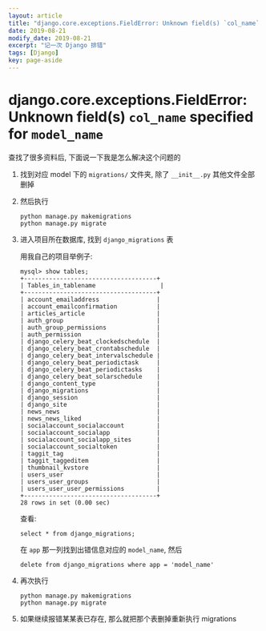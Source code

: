 ```yaml
---
layout: article
title: "django.core.exceptions.FieldError: Unknown field(s) `col_name` specified for `model_name`"
date: 2019-08-21
modify_date: 2019-08-21
excerpt: "记一次 Django 排错"
tags: [Django]
key: page-aside
---
```




# django.core.exceptions.FieldError: Unknown field(s) `col_name` specified for `model_name`

查找了很多资料后, 下面说一下我是怎么解决这个问题的

1. 找到对应 model 下的 `migrations/` 文件夹, 除了 `__init__.py` 其他文件全部删掉

2. 然后执行

    ```
    python manage.py makemigrations
    python manage.py migrate
    ```

3. 进入项目所在数据库, 找到 `django_migrations` 表

    用我自己的项目举例子:
    
    ```
    mysql> show tables;
    +-------------------------------------+
    | Tables_in_tablename                  |
    +-------------------------------------+
    | account_emailaddress                |
    | account_emailconfirmation           |
    | articles_article                    |
    | auth_group                          |
    | auth_group_permissions              |
    | auth_permission                     |
    | django_celery_beat_clockedschedule  |
    | django_celery_beat_crontabschedule  |
    | django_celery_beat_intervalschedule |
    | django_celery_beat_periodictask     |
    | django_celery_beat_periodictasks    |
    | django_celery_beat_solarschedule    |
    | django_content_type                 |
    | django_migrations                   |
    | django_session                      |
    | django_site                         |
    | news_news                           |
    | news_news_liked                     |
    | socialaccount_socialaccount         |
    | socialaccount_socialapp             |
    | socialaccount_socialapp_sites       |
    | socialaccount_socialtoken           |
    | taggit_tag                          |
    | taggit_taggeditem                   |
    | thumbnail_kvstore                   |
    | users_user                          |
    | users_user_groups                   |
    | users_user_user_permissions         |
    +-------------------------------------+
    28 rows in set (0.00 sec)
    ```
    
    
    查看:
    
    ```
    select * from django_migrations;
    ```
    
    在 `app` 那一列找到出错信息对应的 `model_name`, 然后
    
    ```
    delete from django_migrations where app = 'model_name'
    ```

4. 再次执行

    ```
    python manage.py makemigrations
    python manage.py migrate
    ```

5. 如果继续报错某某表已存在, 那么就把那个表删掉重新执行 migrations

